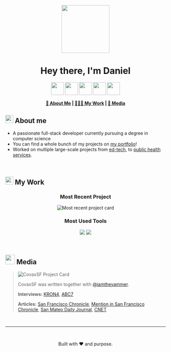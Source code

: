 <p align="center">
<img align="center" src="https://images.weserv.nl/?url=danielstoiber.com/resources/images/avatar.png?v=4&h=150&w=150&fit=cover&mask=circle&maxage=7d" width="150">
</p>
<h1 align="center">Hey there, I'm <b>Daniel</b></h1>
<p align="center">
  <a href="https://danielstoiber.com"><img src="https://upload.wikimedia.org/wikipedia/commons/thumb/a/ae/Globe_icon-white.svg/1920px-Globe_icon-white.svg.png" width="40" height="40"></a>
  <img src="https://images.weserv.nl/?url=https://upload.wikimedia.org/wikipedia/commons/thumb/7/74/IPA_Unicode_0x01C0.svg/1920px-IPA_Unicode_0x01C0.svg.png?v=4&h=150&w=150&filt=negate" width="40" height="40">
  <a href="https://s.stoiber.network/linkedin"><img src="https://upload.wikimedia.org/wikipedia/commons/c/ca/LinkedIn_logo_initials.png" width="40" height="40"></a>
    <img src="https://images.weserv.nl/?url=https://upload.wikimedia.org/wikipedia/commons/thumb/7/74/IPA_Unicode_0x01C0.svg/1920px-IPA_Unicode_0x01C0.svg.png?v=4&h=150&w=150&filt=negate" width="40" height="40">
  <a href="https://s.stoiber.network/email"><img src="https://images.weserv.nl/?url=https://upload.wikimedia.org/wikipedia/commons/thumb/c/ca/Font_Awesome_5_regular_paper-plane.svg/1920px-Font_Awesome_5_regular_paper-plane.svg.png?v=4&h=150&w=150&filt=negate" width="40" height="40"></a>
</p>
<div align="center">

<b> [🙂 About Me](#-about-me) | [👨🏼‍💻 My Work](#-my-work) | [📰 Media](#-media) </b>

</div>

<!-- About Me Section -->

## <img src="https://media.giphy.com/media/hvRJCLFzcasrR4ia7z/giphy.gif" width="25px"> **About me**

- A passionate full-stack developer currently pursuing a degree in computer science
- You can find a whole bunch of my projects on [my portfolio](https://danielstoiber.com)!
- Worked on multiple large-scale projects from [ed-tech](https://danielstoiber.com/project/dragon-time), to [public health services](https://danielstoiber.com/project/covaxsf).

<br>

<!-- My Work Section -->

## <img src="https://media2.giphy.com/media/QssGEmpkyEOhBCb7e1/giphy.gif?cid=ecf05e47a0n3gi1bfqntqmob8g9aid1oyj2wr3ds3mg700bl&rid=giphy.gif" width ="25"> **My Work**

<div align="center">
  
### Most Recent Project
  
<picture>
  <source media="(prefers-color-scheme: dark)" srcset="https://danielstoiber.com/api/project-image.svg?centerContent=true&darkMode=true">
  <img alt="Most recent project card" src="https://danielstoiber.com/api/project-image.svg?centerContent=true">
</picture>


### Most Used Tools
![](https://danielstoiber.com/api/tool-images.svg?glow=true&gap=20&limit=4)
![](https://danielstoiber.com/api/tool-images.svg?glow=true&offset=4&limit=3&gap=20)

</div>

<br>

<!-- Media Section -->

## <img src="https://media.giphy.com/media/MVAk5Eq7JNQ4ggqgFJ/giphy.gif" width="30"> **Media**

> <picture>
>   <source media="(prefers-color-scheme: dark)" srcset="https://danielstoiber.com/api/project-image.svg?projectId=covaxsf&hideTools=true&darkMode=true">
>   <img alt="CovaxSF Project Card" src="https://danielstoiber.com/api/project-image.svg?projectId=covaxsf&hideTools=true">
> </picture>
>
> CovaxSF was written together with [@iamtheyammer](https://github.com/iamtheyammer).
>
> **Interviews:** [KRON4](https://www.kron4.com/news/bay-area-teens-create-twitter-bot-with-vaccine-appointment-alerts/), [ABC7](https://www.facebook.com/abc7news/videos/723384918330150)
>
> **Articles:** [San Francisco Chronicle](https://www.sfchronicle.com/local/article/Bay-Area-teens-video-shows-how-to-snag-a-COVID-16093232.php), [Mention in San Francisco Chronicle](https://www.sfchronicle.com/local/article/find-schedule-california-COVID-vaccine-appointment-16062302.php#:~:text=CovaxSF%20Twitter%20Bot,is%20on%20offer.), [San Mateo Daily Journal](https://www.smdailyjournal.com/news/local/covaxsf-designed-by-2-foster-city-students-tracks-vaccine-availability-in-bay/article_e426fad2-98e7-11eb-82e9-83a087f1d2f6.html), [CNET](https://www.cnet.com/news/teen-pals-build-bot-to-help-covid-vaccine-hopefuls-snag-appointments/)

<br>
<hr>
<br>
<p align="center">Built with ❤️ and purpose.</h1>
<br>
